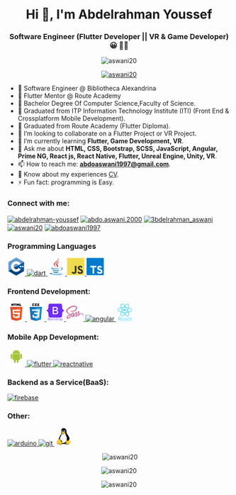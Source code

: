 <h1 align="center">Hi 👋, I'm Abdelrahman Youssef</h1>
<h3 align="center">Software Engineer (Flutter Developer || VR & Game Developer)  😀 👨‍💻</h3>

<p align="center"> <img src="https://komarev.com/ghpvc/?username=aswani20&label=Profile%20views&color=0e75b6&style=flat" alt="aswani20" /> </p>

<p align="center"> <a href="https://github.com/ryo-ma/github-profile-trophy"><img src="https://github-profile-trophy.vercel.app/?username=aswani20" alt="aswani20" /></a> </p>

- 🔭 Software Engineer @ Bibliotheca Alexandrina
- 🔭 Flutter Mentor @ Route Academy
- 🔭 Bachelor Degree Of Computer Science,Faculty of Science.
- 🔭 Graduated from ITP Information Technology Institute (ITI) (Front End & Crossplatform Mobile Development).
-  🔭 Graduated from Route Academy (Flutter Diploma).
- 👯 I’m looking to collaborate on a Flutter Project or VR Project.
- 🌱 I’m currently learning **Flutter, Game Development, VR**.
- 💬 Ask me about **HTML, CSS, Bootstrap, SCSS, JavaScript, Angular, Prime NG, React js, React Native, Flutter, Unreal Engine, Unity, VR**.
- 📫 How to reach me: **abdoaswani1997@gmail.com**.
- 📄 Know about my experiences [CV](https://drive.google.com/file/d/1w6aVeKRQdHGLMrajdyR3sejJZkKQzwpy/view?usp=sharing).
- ⚡ Fun fact: programming is Easy.

<h3 align="left">Connect with me:</h3>
<p align="left">
<a href="https://linkedin.com/in/abdelrahman-youssef" target="blank"><img align="center" src="https://raw.githubusercontent.com/rahuldkjain/github-profile-readme-generator/master/src/images/icons/Social/linked-in-alt.svg" alt="abdelrahman-youssef" height="30" width="40" /></a>
<a href="https://fb.com/abdo.aswani.2000" target="blank"><img align="center" src="https://raw.githubusercontent.com/rahuldkjain/github-profile-readme-generator/master/src/images/icons/Social/facebook.svg" alt="abdo.aswani.2000" height="30" width="40" /></a>
<a href="https://instagram.com/3bdelrahman_aswani" target="blank"><img align="center" src="https://raw.githubusercontent.com/rahuldkjain/github-profile-readme-generator/master/src/images/icons/Social/instagram.svg" alt="3bdelrahman_aswani" height="30" width="40" /></a>
<a href="https://www.hackerrank.com/aswani20" target="blank"><img align="center" src="https://raw.githubusercontent.com/rahuldkjain/github-profile-readme-generator/master/src/images/icons/Social/hackerrank.svg" alt="aswani20" height="30" width="40" /></a>
<a href="https://www.leetcode.com/abdoaswani1997" target="blank"><img align="center" src="https://raw.githubusercontent.com/rahuldkjain/github-profile-readme-generator/master/src/images/icons/Social/leet-code.svg" alt="abdoaswani1997" height="30" width="40" /></a>
</p>



<h3 align="left">Programming Languages</h3>
<p align="left">  <a href="https://www.w3schools.com/cpp/" target="_blank" rel="noreferrer"> <img src="https://raw.githubusercontent.com/devicons/devicon/master/icons/cplusplus/cplusplus-original.svg" alt="cplusplus" width="40" height="40"/> </a> <a href="https://dart.dev" target="_blank" rel="noreferrer"> <img src="https://www.vectorlogo.zone/logos/dartlang/dartlang-icon.svg" alt="dart" width="40" height="40"/> </a> <a href="https://www.java.com" target="_blank" rel="noreferrer"> <img src="https://raw.githubusercontent.com/devicons/devicon/master/icons/java/java-original.svg" alt="java" width="40" height="40"/> </a> <a href="https://developer.mozilla.org/en-US/docs/Web/JavaScript" target="_blank" rel="noreferrer"> <img src="https://raw.githubusercontent.com/devicons/devicon/master/icons/javascript/javascript-original.svg" alt="javascript" width="40" height="40"/> </a> <a href="https://www.typescriptlang.org/" target="_blank" rel="noreferrer"> <img src="https://raw.githubusercontent.com/devicons/devicon/master/icons/typescript/typescript-original.svg" alt="typescript" width="40" height="40"/> </a> </p>


<h3 align="left">Frontend Development:</h3>
<p align="left">
  <a href="https://www.w3.org/html/" target="_blank" rel="noreferrer"> <img src="https://raw.githubusercontent.com/devicons/devicon/master/icons/html5/html5-original-wordmark.svg" alt="html5" width="40" height="40"/> </a> <a href="https://www.w3schools.com/css/" target="_blank" rel="noreferrer"> <img src="https://raw.githubusercontent.com/devicons/devicon/master/icons/css3/css3-original-wordmark.svg" alt="css3" width="40" height="40"/> </a>   <a href="https://getbootstrap.com" target="_blank" rel="noreferrer"> <img src="https://raw.githubusercontent.com/devicons/devicon/master/icons/bootstrap/bootstrap-plain-wordmark.svg" alt="bootstrap" width="40" height="40"/> </a><a href="https://sass-lang.com" target="_blank" rel="noreferrer"> <img src="https://raw.githubusercontent.com/devicons/devicon/master/icons/sass/sass-original.svg" alt="sass" width="40" height="40"/> </a><a href="https://angular.io" target="_blank" rel="noreferrer"> <img src="https://angular.io/assets/images/logos/angular/angular.svg" alt="angular" width="40" height="40"/> </a> <a href="https://reactjs.org/" target="_blank" rel="noreferrer"> <img src="https://raw.githubusercontent.com/devicons/devicon/master/icons/react/react-original-wordmark.svg" alt="react" width="40" height="40"/> </a> </p>



<h3 align="left">Mobile App Development:</h3>
<p align="left"> <a href="https://developer.android.com" target="_blank" rel="noreferrer"> <img src="https://raw.githubusercontent.com/devicons/devicon/master/icons/android/android-original-wordmark.svg" alt="android" width="40" height="40"/> </a> <a href="https://flutter.dev" target="_blank" rel="noreferrer"> <img src="https://www.vectorlogo.zone/logos/flutterio/flutterio-icon.svg" alt="flutter" width="40" height="40"/> </a> <a href="https://reactnative.dev/" target="_blank" rel="noreferrer"> <img src="https://reactnative.dev/img/header_logo.svg" alt="reactnative" width="40" height="40"/> </a> </p>



<h3 align="left">Backend as a Service(BaaS):</h3>
<p align="left"> <a href="https://firebase.google.com/" target="_blank" rel="noreferrer"> <img src="https://www.vectorlogo.zone/logos/firebase/firebase-icon.svg" alt="firebase" width="40" height="40"/> </a> </p>



<h3 align="left">Other:</h3>
<p align="left"> <a href="https://www.arduino.cc/" target="_blank" rel="noreferrer"> <img src="https://cdn.worldvectorlogo.com/logos/arduino-1.svg" alt="arduino" width="40" height="40"/> </a> <a href="https://git-scm.com/" target="_blank" rel="noreferrer"> <img src="https://www.vectorlogo.zone/logos/git-scm/git-scm-icon.svg" alt="git" width="40" height="40"/> </a> <a href="https://www.linux.org/" target="_blank" rel="noreferrer"> <img src="https://raw.githubusercontent.com/devicons/devicon/master/icons/linux/linux-original.svg" alt="linux" width="40" height="40"/> </a> </p>




<p align="center">&nbsp;<img  src="https://github-readme-stats.vercel.app/api?username=aswani20&show_icons=true&locale=en" alt="aswani20" /></p>

<p align="center"><img  src="https://github-readme-streak-stats.herokuapp.com/?user=aswani20&" alt="aswani20" /></p>

<p align="center" > <img src="https://github-readme-stats.vercel.app/api/top-langs?username=aswani20&show_icons=true&locale=en&layout=compact" alt="aswani20" /></p>

